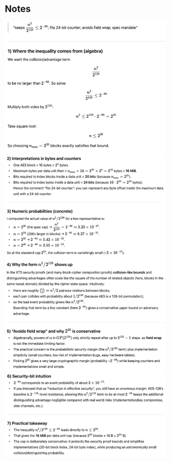 # Notes

![note_00](note_00.png)
![note_01](note_01.png)
![note_02](note_02.png)
![note_03](note_03.png)